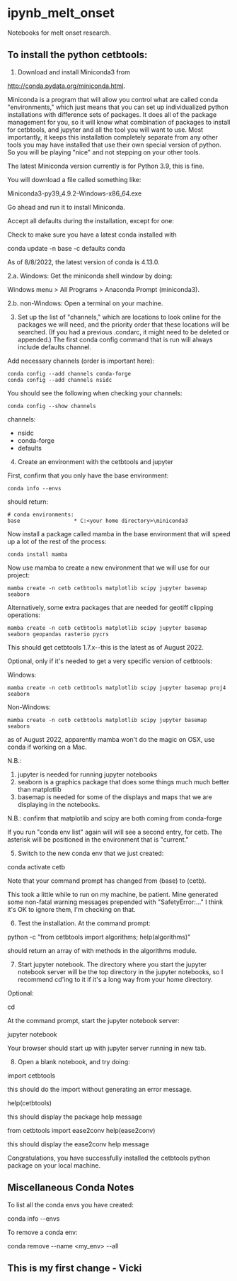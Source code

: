 # ipynb_melt_onset
Notebooks for melt onset research.

## To install the python cetbtools:

1. Download and install Miniconda3 from

http://conda.pydata.org/miniconda.html.

Miniconda is a program that will allow you control what are
called conda "environments," which just means that you can set up
individualized python installations with difference sets of
packages. It does all of the package management for you, so it
will know what combination of packages to install for cetbtools,
and jupyter and all the tool you will want to use. Most
importantly, it keeps this installation completely separate from
any other tools you may have installed that use their own special
version of python.  So you will be playing "nice" and not
stepping on your other tools.

The latest Miniconda version currently is for Python 3.9, this is
fine.

You will download a file called something like:

Miniconda3-py39_4.9.2-Windows-x86_64.exe

Go ahead and run it to install Miniconda.

Accept all defaults during the installation, except for one:

Check to make sure you have a latest conda installed with

conda update -n base -c defaults conda

As of 8/8/2022, the latest version of conda is 4.13.0.

2.a. Windows: Get the miniconda shell window by doing:

Windows menu > All Programs > Anaconda Prompt (miniconda3).

2.b. non-Windows: Open a terminal on your machine.

3. Set up the list of "channels," which are locations to look
online for the packages we will need, and the priority order that
these locations will be searched. (If you had a previous
.condarc, it might need to be deleted or appended.) The first
conda config command that is run will always include defaults
channel.

Add necessary channels (order is important here):

```
conda config --add channels conda-forge
conda config --add channels nsidc
```

You should see the following when checking your channels:

```
conda config --show channels
```

channels:
   - nsidc
   - conda-forge
   - defaults

4. Create an environment with the cetbtools and jupyter

First, confirm that you only have the base environment:

```
conda info --envs
```

should return:
```
# conda environments:
base                 * C:<your home directory>\miniconda3
```
Now install a package called mamba in the base environment that
will speed up a lot of the rest of the process:

```
conda install mamba
```

Now use mamba to create a new environment that we will use for our project:
```
mamba create -n cetb cetbtools matplotlib scipy jupyter basemap seaborn
```

Alternatively, some extra packages that are needed for geotiff clipping operations: 
```
mamba create -n cetb cetbtools matplotlib scipy jupyter basemap seaborn geopandas rasterio pycrs
```
This should get cetbtools 1.7.x--this is the latest as of August 2022.

Optional, only if it's needed to get a very specific version of cetbtools:

Windows:
```
mamba create -n cetb cetbtools matplotlib scipy jupyter basemap proj4 seaborn
```

Non-Windows:
```
mamba create -n cetb cetbtools matplotlib scipy jupyter basemap seaborn
```
as of August 2022, apparently mamba won't do the magic on OSX, use conda if working on a Mac.

N.B.:
1) jupyter is needed for running jupyter notebooks
2) seaborn is a graphics package that does some things much much
better than matplotlib
3) basemap is needed for some of the displays and maps that we are
displaying in the notebooks.

N.B.: confirm that matplotlib and scipy are both coming from conda-forge

If you run "conda env list" again will will see a second entry,
for cetb. The asterisk will be positioned in the environment that is
"current."

5. Switch to the new conda env that we just created:

conda activate cetb

Note that your command prompt has changed from (base) to (cetb).

This took a little while to run on my machine, be patient. Mine
generated some non-fatal warning messages prepended with
"SafetyError:..."
I think it's OK to ignore them, I'm checking on that.

6. Test the installation.  At the command prompt:

python -c "from cetbtools import algorithms; help(algorithms)"

should return an array of with methods in the algorithms module.

7. Start jupyter notebook. The directory where you start the
jupyter notebook server will be the top directory in the jupyter
notebooks, so I recommend cd'ing to it if it's a long way from
your home directory.

Optional:

cd <directory with your ipython notebooks>

At the command prompt, start the jupyter notebook server:

jupyter notebook

Your browser should start up with jupyter server running in new
tab. 

8. Open a blank notebook, and try doing:

import cetbtools

this should do the import without generating an error message.

help(cetbtools)

this should display the package help message

from cetbtools import ease2conv
help(ease2conv)

this should display the ease2conv help message

Congratulations, you have successfully installed the cetbtools
python package on your local machine.


## Miscellaneous Conda Notes

To list all the conda envs you have created:

conda info --envs

To remove a conda env:

conda remove --name <my_env> --all

   
## This is my first change - Vicki 
